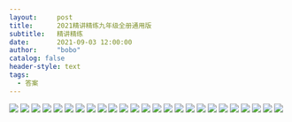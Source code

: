 ```yaml
---
layout:     post
title:      2021精讲精练九年级全册通用版
subtitle:   精讲精练
date:       2021-09-03 12:00:00
author:     "bobo"
catalog: false
header-style: text
tags:
  - 答案
---
```


![](https://pic.imgdb.cn/item/6132068944eaada739b26dd3.png)
![](https://pic.imgdb.cn/item/6132068944eaada739b26dde.jpg)
![](https://pic.imgdb.cn/item/6132068944eaada739b26de9.jpg)
![](https://pic.imgdb.cn/item/6132068944eaada739b26dfe.jpg)
![](https://pic.imgdb.cn/item/6132068a44eaada739b26e04.jpg)
![](https://pic.imgdb.cn/item/613206dd44eaada739b2f5c3.jpg)
![](https://pic.imgdb.cn/item/613206dd44eaada739b2f5cd.jpg)
![](https://pic.imgdb.cn/item/613206dd44eaada739b2f5dc.jpg)
![](https://pic.imgdb.cn/item/613206dd44eaada739b2f5f1.jpg)
![](https://pic.imgdb.cn/item/613206dd44eaada739b2f600.jpg)
![](https://pic.imgdb.cn/item/6132074144eaada739b39dd7.jpg)
![](https://pic.imgdb.cn/item/6132074144eaada739b39de6.jpg)
![](https://pic.imgdb.cn/item/6132074144eaada739b39df3.png)
![](https://pic.imgdb.cn/item/6132074144eaada739b39e03.png)
![](https://pic.imgdb.cn/item/6132074144eaada739b39e16.png)
![](https://pic.imgdb.cn/item/6132077b44eaada739b3fcbb.jpg)
![](https://pic.imgdb.cn/item/6132077b44eaada739b3fcc4.jpg)
![](https://pic.imgdb.cn/item/6132077b44eaada739b3fccc.jpg)
![](https://pic.imgdb.cn/item/6132077b44eaada739b3fcdc.jpg)
![](https://pic.imgdb.cn/item/6132077b44eaada739b3fcf7.jpg)
![](https://pic.imgdb.cn/item/6132079d44eaada739b4381c.jpg)
![](https://pic.imgdb.cn/item/6132079d44eaada739b43825.jpg)
![](https://pic.imgdb.cn/item/6132079d44eaada739b4383c.jpg)
![](https://pic.imgdb.cn/item/6132079d44eaada739b4384e.jpg)
![](https://pic.imgdb.cn/item/6132079d44eaada739b43860.png)
